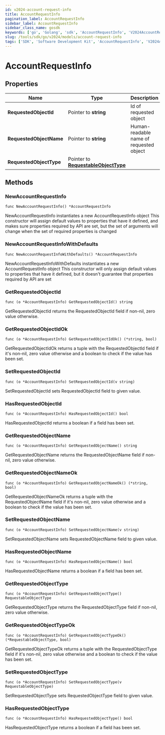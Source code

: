 ```yaml
---
id: v2024-account-request-info
title: AccountRequestInfo
pagination_label: AccountRequestInfo
sidebar_label: AccountRequestInfo
sidebar_class_name: gosdk
keywords: ['go', 'Golang', 'sdk', 'AccountRequestInfo', 'V2024AccountRequestInfo'] 
slug: /tools/sdk/go/v2024/models/account-request-info
tags: ['SDK', 'Software Development Kit', 'AccountRequestInfo', 'V2024AccountRequestInfo']
---
```


# AccountRequestInfo

## Properties

Name | Type | Description | Notes
------------ | ------------- | ------------- | -------------
**RequestedObjectId** | Pointer to **string** | Id of requested object | [optional] 
**RequestedObjectName** | Pointer to **string** | Human-readable name of requested object | [optional] 
**RequestedObjectType** | Pointer to [**RequestableObjectType**](requestable-object-type) |  | [optional] 

## Methods

### NewAccountRequestInfo

`func NewAccountRequestInfo() *AccountRequestInfo`

NewAccountRequestInfo instantiates a new AccountRequestInfo object
This constructor will assign default values to properties that have it defined,
and makes sure properties required by API are set, but the set of arguments
will change when the set of required properties is changed

### NewAccountRequestInfoWithDefaults

`func NewAccountRequestInfoWithDefaults() *AccountRequestInfo`

NewAccountRequestInfoWithDefaults instantiates a new AccountRequestInfo object
This constructor will only assign default values to properties that have it defined,
but it doesn't guarantee that properties required by API are set

### GetRequestedObjectId

`func (o *AccountRequestInfo) GetRequestedObjectId() string`

GetRequestedObjectId returns the RequestedObjectId field if non-nil, zero value otherwise.

### GetRequestedObjectIdOk

`func (o *AccountRequestInfo) GetRequestedObjectIdOk() (*string, bool)`

GetRequestedObjectIdOk returns a tuple with the RequestedObjectId field if it's non-nil, zero value otherwise
and a boolean to check if the value has been set.

### SetRequestedObjectId

`func (o *AccountRequestInfo) SetRequestedObjectId(v string)`

SetRequestedObjectId sets RequestedObjectId field to given value.

### HasRequestedObjectId

`func (o *AccountRequestInfo) HasRequestedObjectId() bool`

HasRequestedObjectId returns a boolean if a field has been set.

### GetRequestedObjectName

`func (o *AccountRequestInfo) GetRequestedObjectName() string`

GetRequestedObjectName returns the RequestedObjectName field if non-nil, zero value otherwise.

### GetRequestedObjectNameOk

`func (o *AccountRequestInfo) GetRequestedObjectNameOk() (*string, bool)`

GetRequestedObjectNameOk returns a tuple with the RequestedObjectName field if it's non-nil, zero value otherwise
and a boolean to check if the value has been set.

### SetRequestedObjectName

`func (o *AccountRequestInfo) SetRequestedObjectName(v string)`

SetRequestedObjectName sets RequestedObjectName field to given value.

### HasRequestedObjectName

`func (o *AccountRequestInfo) HasRequestedObjectName() bool`

HasRequestedObjectName returns a boolean if a field has been set.

### GetRequestedObjectType

`func (o *AccountRequestInfo) GetRequestedObjectType() RequestableObjectType`

GetRequestedObjectType returns the RequestedObjectType field if non-nil, zero value otherwise.

### GetRequestedObjectTypeOk

`func (o *AccountRequestInfo) GetRequestedObjectTypeOk() (*RequestableObjectType, bool)`

GetRequestedObjectTypeOk returns a tuple with the RequestedObjectType field if it's non-nil, zero value otherwise
and a boolean to check if the value has been set.

### SetRequestedObjectType

`func (o *AccountRequestInfo) SetRequestedObjectType(v RequestableObjectType)`

SetRequestedObjectType sets RequestedObjectType field to given value.

### HasRequestedObjectType

`func (o *AccountRequestInfo) HasRequestedObjectType() bool`

HasRequestedObjectType returns a boolean if a field has been set.


